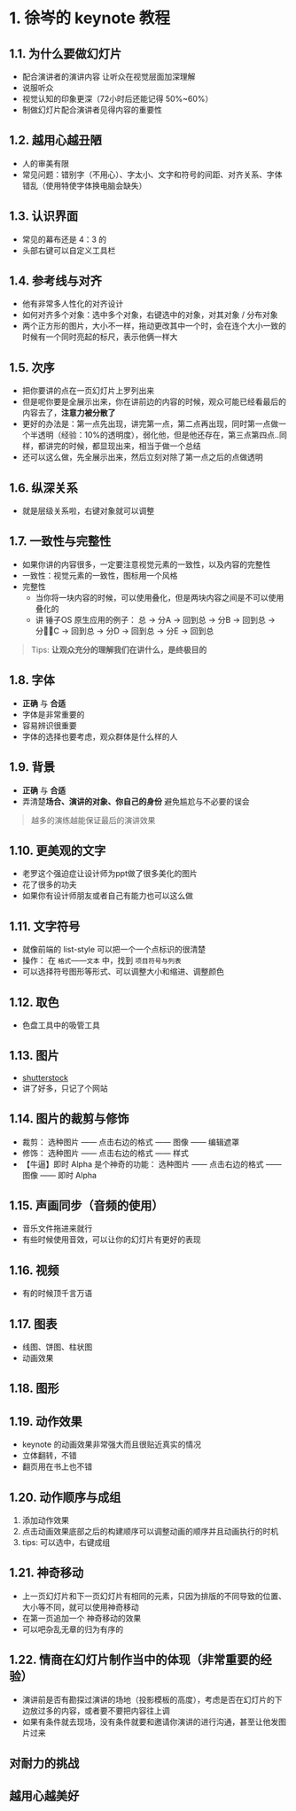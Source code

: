 # 1. 徐岑的 keynote 教程

## 1.1. 为什么要做幻灯片
- 配合演讲者的演讲内容 让听众在视觉层面加深理解
- 说服听众
- 视觉认知的印象更深（72小时后还能记得 50%~60%）
- 制做幻灯片配合演讲者见得内容的重要性

## 1.2. 越用心越丑陋
- 人的审美有限
- 常见问题：错别字（不用心）、字太小、文字和符号的间距、对齐关系、字体错乱（使用特使字体换电脑会缺失）

## 1.3. 认识界面
- 常见的幕布还是 4：3 的
- 头部右键可以自定义工具栏

## 1.4. 参考线与对齐
- 他有非常多人性化的对齐设计
- 如何对齐多个对象：选中多个对象，右键选中的对象，对其对象 / 分布对象 
- 两个正方形的图片，大小不一样，拖动更改其中一个时，会在连个大小一致的时候有一个同时亮起的标尺，表示他俩一样大

## 1.5. 次序
- 把你要讲的点在一页幻灯片上罗列出来
- 但是呢你要是全展示出来，你在讲前边的内容的时候，观众可能已经看最后的内容去了，**注意力被分散了**
- 更好的办法是：第一点先出现，讲完第一点，第二点再出现，同时第一点做一个半透明（经验：10%的透明度），弱化他，但是他还存在，第三点第四点..同样，都讲完的时候，都显现出来，相当于做一个总结
- 还可以这么做，先全展示出来，然后立刻对除了第一点之后的点做透明

## 1.6. 纵深关系
- 就是层级关系啦，右键对象就可以调整

## 1.7. 一致性与完整性
- 如果你讲的内容很多，一定要注意视觉元素的一致性，以及内容的完整性
- 一致性：视觉元素的一致性，图标用一个风格
- 完整性
    - 当你将一块内容的时候，可以使用叠化，但是两块内容之间是不可以使用叠化的
    - 讲 锤子OS 原生应用的例子： 总 -> 分A -> 回到总 -> 分B -> 回到总 -> 分C -> 回到总 -> 分D -> 回到总 -> 分E -> 回到总

> Tips: **让观众充分的理解我们在讲什么，是终极目的**

## 1.8. 字体
- **正确** 与 **合适**
- 字体是非常重要的 
- 容易辨识很重要
- 字体的选择也要考虑，观众群体是什么样的人

## 1.9. 背景
- **正确** 与 **合适**
- 弄清楚**场合、演讲的对象、你自己的身份** 避免尴尬与不必要的误会

> 越多的演练越能保证最后的演讲效果

## 1.10. 更美观的文字
- 老罗这个强迫症让设计师为ppt做了很多美化的图片
- 花了很多的功夫
- 如果你有设计师朋友或者自己有能力也可以这么做

## 1.11. 文字符号
- 就像前端的 list-style 可以把一个一个点标识的很清楚
- 操作： 在 ```格式```——```文本``` 中，找到 ```项目符号与列表```
- 可以选择符号图形等形式、可以调整大小和缩进、调整颜色

## 1.12. 取色
- 色盘工具中的吸管工具

## 1.13. 图片
- [shutterstock](http://www.shutterstock.com)
- 讲了好多，只记了个网站

## 1.14. 图片的裁剪与修饰
- 裁剪： 选种图片 —— 点击右边的格式 —— 图像 —— 编辑遮罩
- 修饰： 选种图片 —— 点击右边的格式 —— 样式
- 【牛逼】即时 Alpha 是个神奇的功能： 选种图片 —— 点击右边的格式 —— 图像 —— 即时 Alpha

## 1.15. 声画同步（音频的使用）
- 音乐文件拖进来就行
- 有些时候使用音效，可以让你的幻灯片有更好的表现

## 1.16. 视频
- 有的时候顶千言万语

## 1.17. 图表
- 线图、饼图、柱状图
- 动画效果

## 1.18. 图形

## 1.19. 动作效果
- keynote 的动画效果非常强大而且很贴近真实的情况
- 立体翻转，不错
- 翻页用在书上也不错

## 1.20. 动作顺序与成组
1. 添加动作效果
2. 点击动画效果底部之后的构建顺序可以调整动画的顺序并且动画执行的时机
3. tips: 可以选中，右键成组

## 1.21. 神奇移动
- 上一页幻灯片和下一页幻灯片有相同的元素，只因为排版的不同导致的位置、大小等不同，就可以使用神奇移动
- 在第一页追加一个 神奇移动的效果
- 可以吧杂乱无章的归为有序的

## 1.22. 情商在幻灯片制作当中的体现（非常重要的经验）
- 演讲前是否有勘探过演讲的场地（投影模板的高度），考虑是否在幻灯片的下边放过多的内容，或者要不要把内容往上调
- 如果有条件就去现场，没有条件就要和邀请你演讲的进行沟通，甚至让他发图片过来

## 对耐力的挑战

## 越用心越美好




